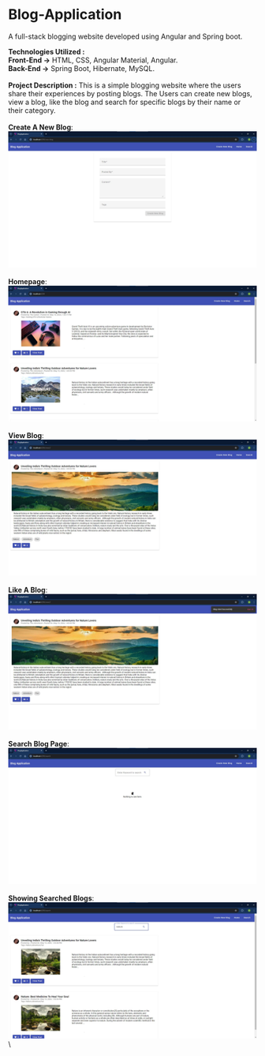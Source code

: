 # Blog-Application
A full-stack blogging website developed using Angular and Spring boot.

**Technologies Utilized :**  
**Front-End ->** HTML, CSS, Angular Material, Angular.\
**Back-End  ->** Spring Boot, Hibernate, MySQL.\
\
**Project Description :** This is a simple blogging website where the users share their experiences by posting blogs. The Users can create new blogs, view a blog, like the blog and search for specific blogs by their name or their category.
\
\
**Create A New Blog**:\
![Getting Started](./Project-Images/Create%20New%20Blog.jpg)
\
\
**Homepage**:\
![Getting Started](./Project-Images/HomePage.jpg)
\
\
**View Blog**:\
![Getting Started](./Project-Images/View%20Blog.jpg)
\
\
**Like A Blog**:\
![Getting Started](./Project-Images/Blog%20Liked.jpg)
\
\
**Search Blog Page**:\
![Getting Started](./Project-Images/Search%20Blog%201.jpg)
\
\
**Showing Searched Blogs**:\
![Getting Started](./Project-Images/Search%20Blog%202.jpg)
\